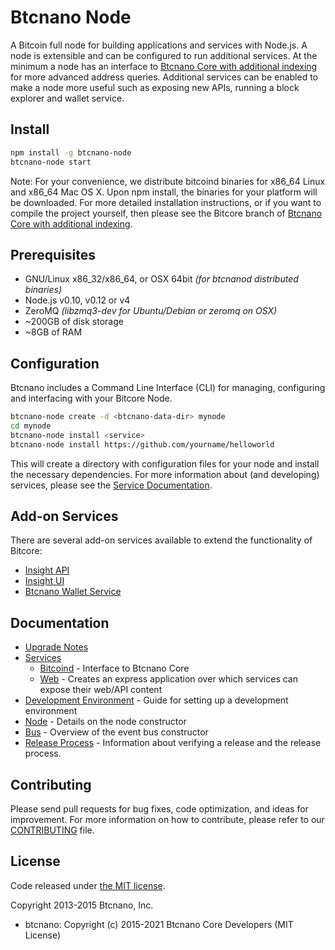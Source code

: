 Btcnano Node
============

A Bitcoin full node for building applications and services with Node.js. A node is extensible and can be configured to run additional services. At the minimum a node has an interface to [Btcnano Core with additional indexing](https://github.com/bitcoinnano/Bitcoin-Nano) for more advanced address queries. Additional services can be enabled to make a node more useful such as exposing new APIs, running a block explorer and wallet service.

## Install

```bash
npm install -g btcnano-node
btcnano-node start
```

Note: For your convenience, we distribute bitcoind binaries for x86_64 Linux and x86_64 Mac OS X. Upon npm install, the binaries for your platform will be downloaded. For more detailed installation instructions, or if you want to compile the project yourself, then please see the Bitcore branch of [Btcnano Core with additional indexing](https://github.com/bitcoinnano/Bitcoin-Nano).

## Prerequisites

- GNU/Linux x86_32/x86_64, or OSX 64bit *(for btcnanod distributed binaries)*
- Node.js v0.10, v0.12 or v4
- ZeroMQ *(libzmq3-dev for Ubuntu/Debian or zeromq on OSX)*
- ~200GB of disk storage
- ~8GB of RAM

## Configuration

Btcnano includes a Command Line Interface (CLI) for managing, configuring and interfacing with your Bitcore Node.

```bash
btcnano-node create -d <btcnano-data-dir> mynode
cd mynode
btcnano-node install <service>
btcnano-node install https://github.com/yourname/helloworld
```

This will create a directory with configuration files for your node and install the necessary dependencies. For more information about (and developing) services, please see the [Service Documentation](docs/services.md).

## Add-on Services

There are several add-on services available to extend the functionality of Bitcore:

- [Insight API](https://github.com/bitcoinnano/insight-api-btcnano)
- [Insight UI](https://github.com/bitcoinnano/insight-ui-btcnano)
- [Btcnano Wallet Service](https://github.com/bitpay/bitcore-wallet-service)

## Documentation

- [Upgrade Notes](docs/upgrade.md)
- [Services](docs/services.md)
  - [Bitcoind](docs/services/bitcoind.md) - Interface to Btcnano Core
  - [Web](docs/services/web.md) - Creates an express application over which services can expose their web/API content
- [Development Environment](docs/development.md) - Guide for setting up a development environment
- [Node](docs/node.md) - Details on the node constructor
- [Bus](docs/bus.md) - Overview of the event bus constructor
- [Release Process](docs/release.md) - Information about verifying a release and the release process.

## Contributing

Please send pull requests for bug fixes, code optimization, and ideas for improvement. For more information on how to contribute, please refer to our [CONTRIBUTING](https://github.com/bitpay/bitcore/blob/master/CONTRIBUTING.md) file.

## License

Code released under [the MIT license](https://github.com/bitcoinnano/btcnano-node/blob/master/LICENSE).

Copyright 2013-2015 Btcnano, Inc.

- btcnano: Copyright (c) 2015-2021 Btcnano Core Developers (MIT License)
